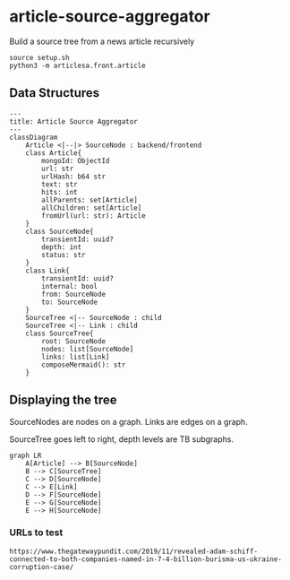 # article-source-aggregator

Build a source tree from a news article recursively

```
source setup.sh
python3 -m articlesa.front.article
```


## Data Structures

```mermaid
---
title: Article Source Aggregator
---
classDiagram
    Article <|--|> SourceNode : backend/frontend
    class Article{
        mongoId: ObjectId
        url: str
        urlHash: b64 str
        text: str
        hits: int
        allParents: set[Article]
        allChildren: set[Article]
        fromUrl(url: str): Article
    }
    class SourceNode{
        transientId: uuid?
        depth: int
        status: str
    }
    class Link{
        transientId: uuid?
        internal: bool
        from: SourceNode
        to: SourceNode
    }
    SourceTree <|-- SourceNode : child
    SourceTree <|-- Link : child
    class SourceTree{
        root: SourceNode
        nodes: list[SourceNode]
        links: list[Link]
        composeMermaid(): str
    }
```

## Displaying the tree

SourceNodes are nodes on a graph. Links are edges on a graph.

SourceTree goes left to right, depth levels are TB subgraphs.

```mermaid
graph LR
    A[Article] --> B[SourceNode]
    B --> C[SourceTree]
    C --> D[SourceNode]
    C --> E[Link]
    D --> F[SourceNode]
    E --> G[SourceNode]
    E --> H[SourceNode]
```

### URLs to test

```
https://www.thegatewaypundit.com/2019/11/revealed-adam-schiff-connected-to-both-companies-named-in-7-4-billion-burisma-us-ukraine-corruption-case/
```
